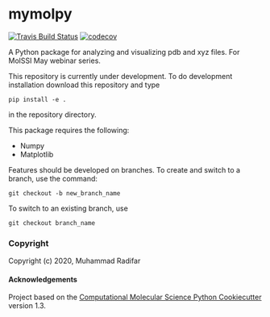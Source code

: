 mymolpy
==============================
[//]: # (Badges)
[![Travis Build Status](https://travis-ci.com/radifar/mymolpy.svg?branch=master)](https://travis-ci.com/radifar/mymolpy)
[![codecov](https://codecov.io/gh/radifar/mymolpy/branch/master/graph/badge.svg)](https://codecov.io/gh/radifar/mymolpy/branch/master)


A Python package for analyzing and visualizing pdb and xyz files. For MolSSI May webinar series.

This repository is currently under development. To do development installation download this repository and type

`pip install -e .`

in the repository directory.

This package requires the following:
- Numpy
- Matplotlib

Features should be developed on branches. To create and switch to a branch, use the command:

`git checkout -b new_branch_name`

To switch to an existing branch, use

`git checkout branch_name`

### Copyright

Copyright (c) 2020, Muhammad Radifar


#### Acknowledgements
 
Project based on the 
[Computational Molecular Science Python Cookiecutter](https://github.com/molssi/cookiecutter-cms) version 1.3.
